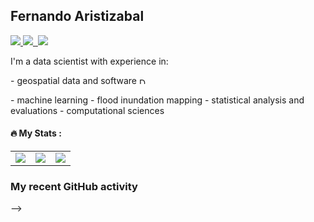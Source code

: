 ## Fernando Aristizabal

<div id="badges">
  <a href="http://www.linkedin.com/in/fernando-aristizabal">
    <img src="https://img.shields.io/badge/LinkedIn-Profile-blue&style=plastic&logo=github"/>
  </a>
  <a href="https://scholar.google.com/citations?user=NRtvSKcAAAAJ&hl=en&oi=ao">
    <img src="https://img.shields.io/badge/Google%20Scholar-Pubs-informational&style=plastic&logo=github">
  </a>
  <a href="">
    <img src="https://komarev.com/ghpvc/?username=your-github-username&style=plastic&color=red&logo=github" alt=""/>
  </a>
  <a href="">
    <img src="https://img.shields.io/github/stars/fernando-aristizabal?style=social&logo=github)&theme=dark">
  </a>
</div>

I'm a data scientist with experience in:
<p>
  - geospatial data and software
  <img src="https://www.qgis.ch/fr/nouvelles/publication-de-gdal-2.0/image_mini" alt="Description of image" style="display:inline-block; width:10px; height:10px;">
</p>
- machine learning
- flood inundation mapping
- statistical analysis and evaluations
- computational sciences

#### :fire: My Stats :
<table cellspacing="0" cellpadding="0">
  <tr>
    <td><img src="http://github-readme-streak-stats.herokuapp.com?user=fernando-aristizabal&theme=dark&background=000000&card_width=300"></td>
    <td><img src="https://github-readme-stats.vercel.app/api/top-langs/?username=fernando-aristizabal&layout=compact&card_width=300&theme=dark&background=000000)"></td>
    <td><img src="https://github-readme-stats.vercel.app/api?username=fernando-aristizabal&show_icons=true"></td>
  </tr>
</table>

### My recent GitHub activity

<!--START_SECTION:activity-->
<!--END_SECTION:activity-->



-->
